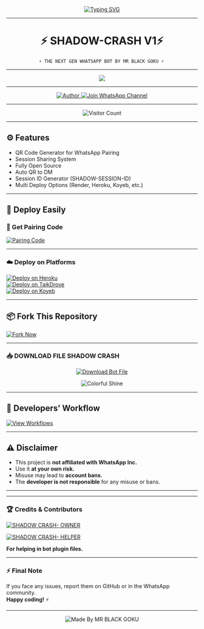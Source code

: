 <p align="center">
  <a href="https://git.io/typing-svg">
    <img src="https://readme-typing-svg.demolab.com?font=Black+Ops+One&size=100&pause=1000&color=FF0000&center=true&width=1000&height=200&lines=SHADOW-CRASH" alt="Typing SVG" />
  </a>
</p>

---

<h1 align="center">⚡ SHADOW-CRASH V1⚡</h1>

                ⚡ THE NEXT GEN WHATSAPP BOT BY MR BLACK GOKU ⚡

---

<p align="center">
  <img src="https://files.catbox.moe/xee68x.jpeg="700"/>
</p>

---

<p align="center">
  <a href="https://github.com/Shadow32-dev/SHADOW-CRASH-">
    <img title="Author" src="https://img.shields.io/badge/Author-MR%20BLACK-ff004d?style=for-the-badge&logo=github&logoColor=white" />
  </a>
  <a href="https://whatsapp.com/channel/0029Vb6T8td5K3zQZbsKEU1R">
    <img title="Join WhatsApp Channel" src="https://img.shields.io/badge/Join-WhatsApp%20Channel-25D366?style=for-the-badge&logo=whatsapp&logoColor=white" />
  </a>
</p>

---

<p align="center">
  <img src="https://profile-counter.glitch.me/SHADO-CRASH/count.svg" alt="Visitor Count" />
</p>

---

## ⚙️ Features
- QR Code Generator for WhatsApp Pairing
- Session Sharing System
- Fully Open Source
- Auto QR to DM
- Session ID Generator (SHADOW-SESSION-ID)
- Multi Deploy Options (Render, Heroku, Koyeb, etc.)

---

## 🚀 Deploy Easily

### 🔗 Get Pairing Code
[![Pairing Code](https://img.shields.io/badge/Get%20Pairing%20Code-B700FB?style=for-the-badge&logo=codefactor&logoColor=white)](https://SHADOW-SESSION-ID-session-by-shadowcrash.onrender.com)

---

### ☁️ Deploy on Platforms

[![Deploy on Heroku](https://img.shields.io/badge/Deploy-Heroku-FF004D?style=for-the-badge&logo=heroku&logoColor=white)](https://dashboard.heroku.com/new?template=https://github.com/Shadow32-dev/SHADOW-CRASH-/tree/main)  
[![Deploy on TaikDrove](https://img.shields.io/badge/Deploy-TaikDrove-6971FF?style=for-the-badge&logo=google-cloud&logoColor=white)](https://host.talkdrove.com/share-bot/82)  
[![Deploy on Koyeb](https://img.shields.io/badge/Deploy-Koyeb-FF009D?style=for-the-badge&logo=koyeb&logoColor=white)](https://app.koyeb.com/services/deploy?type=git&repository=shadow32-dev/SHADOW&ports=3000)

---

## 📦 Fork This Repository

[![Fork Now](https://img.shields.io/badge/Fork-SHADOW--MD-26A69A?style=for-the-badge&logo=github&logoColor=white)](https://github.com/Shadow32-dev/SHADOW-CRASH-//fork)

---
### 📥 DOWNLOAD FILE SHADOW CRASH

<p align="center">
  <a href="https://github.com/Shadow32-dev/SHADOW-CRASH-/archive/refs/heads/main.zip">
    <img src="https://img.shields.io/badge/Download%20Bot-file-FF009D?style=for-the-badge&logo=github&logoColor=white" alt="Download Bot File" />
  </a>
</p>

<p align="center">
  <img src="https://i.imgur.com/LyHic3i.gif" alt="Colorful Shine" />
</p>

---
## 🧠 Developers' Workflow

[![View Workflows](https://img.shields.io/badge/View-Workflow%20Codes-FF0076?style=for-the-badge&logo=githubactions&logoColor=white)](https://whatsapp.com/channel/0029Vb6T8td5K3zQZbsKEU1R)

---

## ⚠️ Disclaimer

- This project is **not affiliated with WhatsApp Inc.**
- Use it **at your own risk.**
- Misuse may lead to **account bans.**
- The **developer is not responsible** for any misuse or bans.

---

---

### 🏆 Credits & Contributors

> <a href="https://github.com/Shadow32-dev/SHADOW-CRASH-">
  <img alt="SHADOW CRASH- OWNER" src="https://img.shields.io/badge/OWNER-⚡ SHADOW%20CRASH⚡-FF0000?style=for-the-badge&logo=github" />
</a>

> <a href="https://github.com/Shadow32-dev/SHADOW-CRASH-">
  <img alt="SHADOW CRASH- HELPER" src="https://img.shields.io/badge/HELPER-⚡ SHADOW%20CRASH⚡-00FFC6?style=for-the-badge&logo=github" />
</a>  
<p><b>For helping in bot plugin files.</b></p>

---

### ⚡ Final Note

If you face any issues, report them on GitHub or in the WhatsApp community.  
**Happy coding!** ⚡

---

<p align="center"><img alt="Made By MR BLACK GOKU" src="https://img.shields.io/badge/Made%20by-MR%20BLACK-black?style=for-the-badge&logo=github" /></p>
